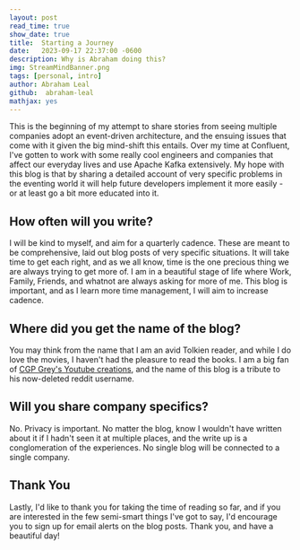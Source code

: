 ```yaml
---
layout: post
read_time: true
show_date: true
title:  Starting a Journey
date:   2023-09-17 22:37:00 -0600
description: Why is Abraham doing this?
img: StreamMindBanner.png
tags: [personal, intro]
author: Abraham Leal
github:  abraham-leal
mathjax: yes
---
```

This is the beginning of my attempt to share stories from seeing multiple companies adopt an event-driven architecture, and the ensuing issues that come with it given the big mind-shift this entails. Over my time at Confluent, I've gotten to work with some really cool engineers and companies that affect our everyday lives and use Apache Kafka extensively. My hope with this blog is that by sharing a detailed account of very specific problems in the eventing world it will help future developers implement it more easily - or at least go a bit more educated into it.

## How often will you write?

I will be kind to myself, and aim for a quarterly cadence. These are meant to be comprehensive, laid out blog posts of very specific situations. It will take time to get each right, and as we all know, time is the one precious thing we are always trying to get more of. I am in a beautiful stage of life where Work, Family, Friends, and whatnot are always asking for more of me. This blog is important, and as I learn more time management, I will aim to increase cadence.

## Where did you get the name of the blog?

You may think from the name that I am an avid Tolkien reader, and while I do love the movies, I haven't had the pleasure to read the books. I am a big fan of [CGP Grey's Youtube creations](https://www.youtube.com/@CGPGrey), and the name of this blog is a tribute to his now-deleted reddit username.

## Will you share company specifics?

No. Privacy is important. No matter the blog, know I wouldn't have written about it if I hadn't seen it at multiple places, and the write up is a conglomeration of the experiences. No single blog will be connected to a single company.

## Thank You

Lastly, I'd like to thank you for taking the time of reading so far, and if you are interested in the few semi-smart things I've got to say, I'd encourage you to sign up for email alerts on the blog posts. Thank you, and have a beautiful day!